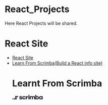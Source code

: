 # React_Projects
Here React Projects will be shared.
<p align="center">
  <h1>React Site</h1>
  <ul>
  <li><a href="https://github.com/NaralaJithendra/React_Projects/tree/main/React-Site">React Site</a></li>
  <li><a href="https://scrimba.com/playlist/pKNqYAZ">Learn From Scrimba(Build a React info site)</a></li>
</p>
<p align="center">
  <h1>Learnt From Scrimba</h1>
  <a href="https://scrimba.com/"><img src="https://github.com/NaralaJithendra/React_Projects/blob/main/Scrimba%20Logo.svg" width=20% /></a>
</p>
